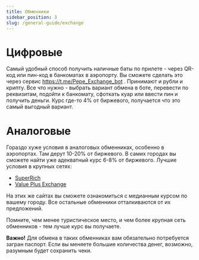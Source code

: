 ```yaml
---
title: Обменники
sidebar_position: 3
slug: /general-guide/exchange
---
```


# Цифровые

Самый удобный способ получить наличные баты по прилете - через QR-код или пин-код в банкоматах в аэропорту. Вы сможете сделать это через сервис https://t.me/Pepe_Exchange_bot . Принимают и рубли и крипту. Все что нужно - выбрать вариант обмена в боте, перевести по реквизитам, подойти к банкомату, сфоткать куар или ввести пин и получить деньги. Курс где-то 4% от биржевого, получается что это самый выгодный вариант.

# Аналоговые

Гораздо хуже условия в аналоговых обменниках, особенно в аэропортах. Там дерут 10-20% от биржевого. В самих городах вы сможете найти уже адекватный курс 6-8% от биржевого. Лучшие условия в крупных сетях:

- [SuperRich](https://superrich.co.th )
- [Value Plus Exchange](https://valueplusexchange.com) 

На этих же сайтах вы сможете ознакомиться с медианным курсом по вашему городу. Все остальные обменники отталкиваются от их предложений.

Помните, чем менее туристическое место, и чем более крупная сеть обменников - тем лучше курс вы получаете.

**Важно!** Для обмена в таких обменниках вам обязательно потребуется загран паспорт. Если вы меняете большие количества денег, возможно, разумным будет сохранить чеки.